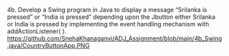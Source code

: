 4b. Develop a Swing program in Java to display a message “Srilanka is pressed” or “India is pressed” depending upon the Jbutton either Srilanka or India is pressed by implementing the event handling mechanism with addActionListener( ). https://github.com/SnehaKhanaganvi/ADJ_Assignment/blob/main/4b_Swing.java/CountryButtonApp.PNG


